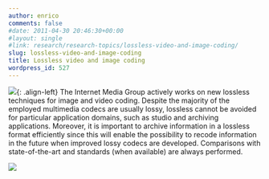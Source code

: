 ```yaml
---
author: enrico
comments: false
#date: 2011-04-30 20:46:30+00:00
#layout: single
#link: research/research-topics/lossless-video-and-image-coding/
slug: lossless-video-and-image-coding
title: Lossless video and image coding
wordpress_id: 527
---
```


[![]({{site.baseurl}}/res/2011/04/lossless_algorithms2_mini.png)]({{site.baseurl}}/res/2011/04/lossless_algorithms2_mini.png){: .align-left} The Internet Media Group actively works on new lossless techniques for image and video coding. Despite the majority of the employed multimedia codecs are usually lossy, lossless cannot be avoided for particular application domains, such as studio and archiving applications. Moreover, it is important to archive information in a lossless format efficiently since this will enable the possibility to recode information in the future when improved lossy codecs are developed. Comparisons with state-of-the-art and standards (when available) are always performed.

[![]({{site.baseurl}}/res/2011/04/football_film1-1024x97.png)]({{site.baseurl}}/res/2011/04/football_film1.png)
